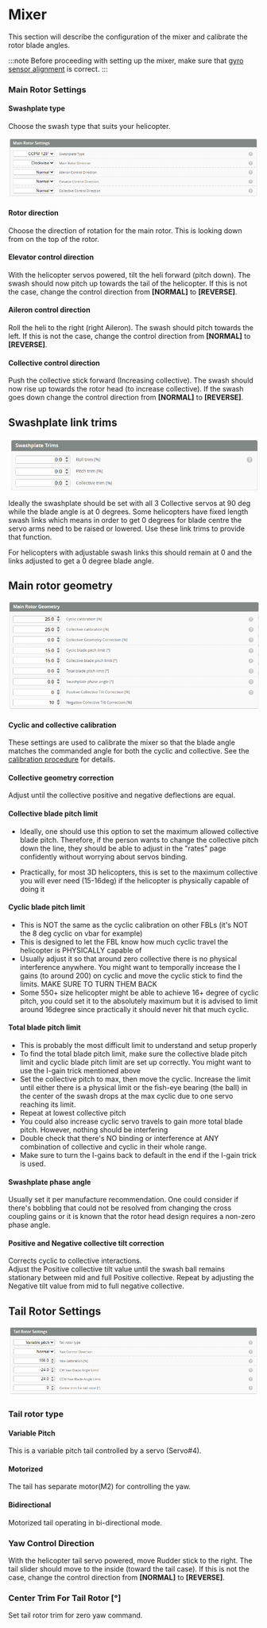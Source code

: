 # Mixer

This section will describe the configuration of the mixer and calibrate the rotor blade angles.

:::note
Before proceeding with setting up the mixer, make sure that [gyro sensor alignment](./configuration.md#board-and-sensor-alignment) is correct.
:::

### Main Rotor Settings

#### Swashplate type

Choose the swash type that suits your helicopter.

![Mixer Tab](../img/mixer-main-rotor-settings.png)

#### Rotor direction

Choose the direction of rotation for the main rotor. This is looking down from on the top of the rotor.

#### Elevator control direction

With the helicopter servos powered, tilt the heli forward (pitch down). The swash should now pitch up towards the tail of the helicopter. If this is not the case, change the control direction from **[NORMAL]** to **[REVERSE]**.

#### Aileron control direction

Roll the heli to the right (right Aileron). The swash should pitch towards the left. If this is not the case, change the control direction from **[NORMAL]** to **[REVERSE]**.

#### Collective control direction

Push the collective stick forward (Increasing collective). The swash should now rise up towards the rotor head (to increase collective). If the swash goes down change the control direction from **[NORMAL]** to **[REVERSE]**.

## Swashplate link trims

![Mixer Tab](../img/mixer-swashplate-link-trims.png)

Ideally the swashplate should be set with all 3 Collective servos at 90 deg while the blade angle is at 0 degrees. Some helicopters have fixed length swash links which means in order to get 0 degrees for blade centre the servo arms need to be raised or lowered. Use these link trims to provide that function.

For helicopters with adjustable swash links this should remain at 0 and the links adjusted to get a 0 degree blade angle.

## Main rotor geometry

![Mixer Tab](../img/mixer-main-rotor-geometry.png)

#### Cyclic and collective calibration

These settings are used to calibrate the mixer so that the blade angle matches the commanded angle for both the cyclic and collective. See the [calibration procedure](../../setup/setup-mixer.mdx#calibrating-the-mixer) for details.

#### Collective geometry correction

Adjust until the collective positive and negative deflections are equal.

#### Collective blade pitch limit

- Ideally, one should use this option to set the maximum allowed collective blade pitch. Therefore, if the person wants to change the collective pitch down the line, they should be able to adjust in the "rates" page confidently without worrying about servos binding.

- Practically, for most 3D helicopters, this is set to the maximum collective you will ever need (15-16deg) if the helicopter is physically capable of doing it

#### Cyclic blade pitch limit

- This is NOT the same as the cyclic calibration on other FBLs (it's NOT the 8 deg cyclic on vbar for example)
- This is designed to let the FBL know how much cyclic travel the helicopter is PHYSICALLY capable of
- Usually adjust it so that around zero collective there is no physical interference anywhere. You might want to temporally increase the I gains (to around 200) on cyclic and move the cyclic stick to find the limits. MAKE SURE TO TURN THEM BACK
- Some 550+ size helicopter might be able to achieve 16+ degree of cyclic pitch, you could set it to the absolutely maximum but it is advised to limit around 16degree since practically it should never hit that much cyclic.

#### Total blade pitch limit

- This is probably the most difficult limit to understand and setup properly
- To find the total blade pitch limit, make sure the collective blade pitch limit and cyclic blade pitch limit are set up correctly. You might want to use the I-gain trick mentioned above
- Set the collective pitch to max, then move the cyclic. Increase the limit until either there is a physical limit or the fish-eye bearing (the ball) in the center of the swash drops at the max cyclic due to one servo reaching its limit.
- Repeat at lowest collective pitch
- You could also increase cyclic servo travels to gain more total blade pitch. However, nothing should be interfering
- Double check that there's NO binding or interference at ANY combination of collective and cyclic in their whole range.
- Make sure to turn the I-gains back to default in the end if the I-gain trick is used.

#### Swashplate phase angle

Usually set it per manufacture recommendation. One could consider if there's bobbling that could not be resolved from changing the cross coupling gains or it is known that the rotor head design requires a non-zero phase angle.

#### Positive and Negative collective tilt correction

Corrects cyclic to collective interactions.  
Adjust the Positive collective tilt value until the swash ball remains stationary between mid and full Positive collective. Repeat by adjusting the Negative tilt value from mid to full negative collective.

## Tail Rotor Settings

![Mixer Tab](../img/mixer-tail-rotor-settings.png)

### Tail rotor type

#### Variable Pitch

This is a variable pitch tail controlled by a servo (Servo#4).

#### Motorized

The tail has separate motor(M2) for controlling the yaw.

#### Bidirectional

Motorized tail operating in bi-directional mode.

### Yaw Control Direction

With the helicopter tail servo powered, move Rudder stick to the right. The tail slider should move to the inside (toward the tail case). If this is not the case, change the control direction from **[NORMAL]** to **[REVERSE]**.

### Center Trim For Tail Rotor [°]

Set tail rotor trim for zero yaw command.
